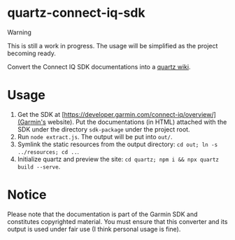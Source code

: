 # quartz-connect-iq-sdk

> [!Warning]
> This is still a work in progress. The usage will be simplified as the project becoming ready.

Convert the Connect IQ SDK documentations into a [quartz wiki](https://quartz.jzhao.xyz/).

# Usage

1. Get the SDK at [https://developer.garmin.com/connect-iq/overview/](Garmin's website). Put the documentations (in HTML) attached with the SDK under the directory `sdk-package` under the project root.
2. Run `node extract.js`. The output will be put into `out/`.
3. Symlink the static resources from the output directory: `cd out; ln -s ../resources; cd ..`.
4. Initialize quartz and preview the site: `cd quartz; npm i && npx quartz build --serve`.

# Notice
Please note that the documentation is part of the Garmin SDK and constitutes copyrighted material. You must ensure that this converter and its output is used under fair use (I think personal usage is fine).
